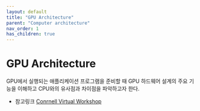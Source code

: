 ```yaml
---
layout: default
title: "GPU Architecture"
parent: "Computer architecture"
nav_order: 1
has_children: true
---
```


# GPU Architecture
<!-- # Understanding GPU Architecture -->

GPU에서 실행되는 애플리케이션 프로그램을 준비할 때 GPU 하드웨어 설계의 주요 기능을 이해하고 CPU와의 유사점과 차이점을 파악하고자 한다.

- 참고링크 [Conrnell Virtual Workshop](https://cvw.cac.cornell.edu/gpu-architecture)